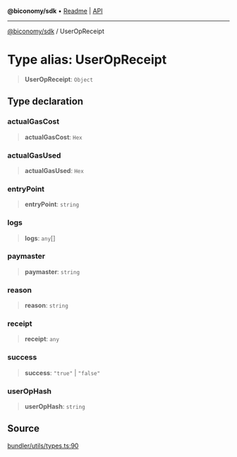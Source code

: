 **@biconomy/sdk** • [Readme](../README.md) \| [API](../globals.md)

***

[@biconomy/sdk](../README.md) / UserOpReceipt

# Type alias: UserOpReceipt

> **UserOpReceipt**: `Object`

## Type declaration

### actualGasCost

> **actualGasCost**: `Hex`

### actualGasUsed

> **actualGasUsed**: `Hex`

### entryPoint

> **entryPoint**: `string`

### logs

> **logs**: `any`[]

### paymaster

> **paymaster**: `string`

### reason

> **reason**: `string`

### receipt

> **receipt**: `any`

### success

> **success**: `"true"` \| `"false"`

### userOpHash

> **userOpHash**: `string`

## Source

[bundler/utils/types.ts:90](https://github.com/bcnmy/sdk/blob/main/src/bundler/utils/types.ts#L90)
